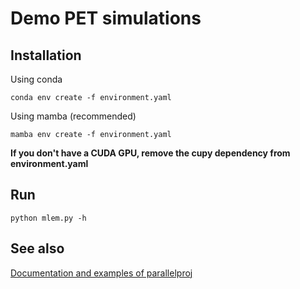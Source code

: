 # Demo PET simulations

## Installation

Using conda
```
conda env create -f environment.yaml
```

Using mamba (recommended)
```
mamba env create -f environment.yaml
```

**If you don't have a CUDA GPU, remove the cupy dependency from environment.yaml**

## Run

```
python mlem.py -h
```

## See also

[Documentation and examples of parallelproj](https://parallelproj.readthedocs.io/en/stable/)
